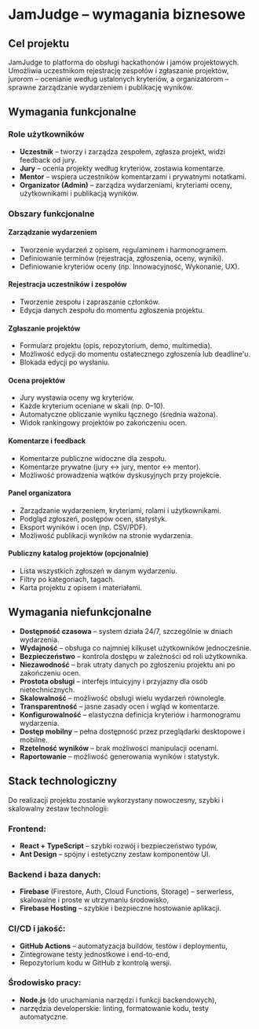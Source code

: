 # JamJudge – wymagania biznesowe

## Cel projektu

JamJudge to platforma do obsługi hackathonów i jamów projektowych.
Umożliwia uczestnikom rejestrację zespołów i zgłaszanie projektów, jurorom – ocenianie według ustalonych kryteriów, a organizatorom – sprawne zarządzanie wydarzeniem i publikację wyników.

## Wymagania funkcjonalne

### Role użytkowników

- **Uczestnik** – tworzy i zarządza zespołem, zgłasza projekt, widzi feedback od jury.
- **Jury** – ocenia projekty według kryteriów, zostawia komentarze.
- **Mentor** – wspiera uczestników komentarzami i prywatnymi notatkami.
- **Organizator (Admin)** – zarządza wydarzeniami, kryteriami oceny, użytkownikami i publikacją wyników.

### Obszary funkcjonalne

#### Zarządzanie wydarzeniem
- Tworzenie wydarzeń z opisem, regulaminem i harmonogramem.
- Definiowanie terminów (rejestracja, zgłoszenia, oceny, wyniki).
- Definiowanie kryteriów oceny (np. Innowacyjność, Wykonanie, UX).

#### Rejestracja uczestników i zespołów
- Tworzenie zespołu i zapraszanie członków.
- Edycja danych zespołu do momentu zgłoszenia projektu.

#### Zgłaszanie projektów
- Formularz projektu (opis, repozytorium, demo, multimedia).
- Możliwość edycji do momentu ostatecznego zgłoszenia lub deadline'u.
- Blokada edycji po wysłaniu.

#### Ocena projektów
- Jury wystawia oceny wg kryteriów.
- Każde kryterium oceniane w skali (np. 0–10).
- Automatyczne obliczanie wyniku łącznego (średnia ważona).
- Widok rankingowy projektów po zakończeniu ocen.

#### Komentarze i feedback
- Komentarze publiczne widoczne dla zespołu.
- Komentarze prywatne (jury ↔ jury, mentor ↔ mentor).
- Możliwość prowadzenia wątków dyskusyjnych przy projekcie.

#### Panel organizatora
- Zarządzanie wydarzeniem, kryteriami, rolami i użytkownikami.
- Podgląd zgłoszeń, postępów ocen, statystyk.
- Eksport wyników i ocen (np. CSV/PDF).
- Możliwość publikacji wyników na stronie wydarzenia.

#### Publiczny katalog projektów (opcjonalnie)
- Lista wszystkich zgłoszeń w danym wydarzeniu.
- Filtry po kategoriach, tagach.
- Karta projektu z opisem i materiałami.

## Wymagania niefunkcjonalne

- **Dostępność czasowa** – system działa 24/7, szczególnie w dniach wydarzenia.
- **Wydajność** – obsługa co najmniej kilkuset użytkowników jednocześnie.
- **Bezpieczeństwo** – kontrola dostępu w zależności od roli użytkownika.
- **Niezawodność** – brak utraty danych po zgłoszeniu projektu ani po zakończeniu ocen.
- **Prostota obsługi** – interfejs intuicyjny i przyjazny dla osób nietechnicznych.
- **Skalowalność** – możliwość obsługi wielu wydarzeń równolegle.
- **Transparentność** – jasne zasady ocen i wgląd w komentarze.
- **Konfigurowalność** – elastyczna definicja kryteriów i harmonogramu wydarzenia.
- **Dostęp mobilny** – pełna dostępność przez przeglądarki desktopowe i mobilne.
- **Rzetelność wyników** – brak możliwości manipulacji ocenami.
- **Raportowanie** – możliwość generowania wyników i statystyk.

## Stack technologiczny

Do realizacji projektu zostanie wykorzystany nowoczesny, szybki i skalowalny zestaw technologii:

### Frontend:
- **React + TypeScript** – szybki rozwój i bezpieczeństwo typów,
- **Ant Design** – spójny i estetyczny zestaw komponentów UI.

### Backend i baza danych:
- **Firebase** (Firestore, Auth, Cloud Functions, Storage) – serwerless, skalowalne i proste w utrzymaniu środowisko,
- **Firebase Hosting** – szybkie i bezpieczne hostowanie aplikacji.

### CI/CD i jakość:
- **GitHub Actions** – automatyzacja buildów, testów i deploymentu,
- Zintegrowane testy jednostkowe i end-to-end,
- Repozytorium kodu w GitHub z kontrolą wersji.

### Środowisko pracy:
- **Node.js** (do uruchamiania narzędzi i funkcji backendowych),
- narzędzia developerskie: linting, formatowanie kodu, testy automatyczne.
